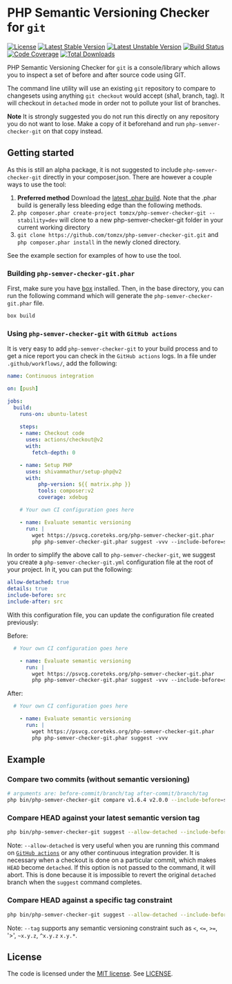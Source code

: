 # PHP Semantic Versioning Checker for `git`

[![License](https://poser.pugx.org/tomzx/php-semver-checker-git/license.svg)](https://packagist.org/packages/tomzx/php-semver-checker-git)
[![Latest Stable Version](https://poser.pugx.org/tomzx/php-semver-checker-git/v/stable.svg)](https://packagist.org/packages/tomzx/php-semver-checker-git)
[![Latest Unstable Version](https://poser.pugx.org/tomzx/php-semver-checker-git/v/unstable.svg)](https://packagist.org/packages/tomzx/php-semver-checker-git)
[![Build Status](https://img.shields.io/github/workflow/status/tomzx/php-semver-checker-git/Continuous%20integration.svg)](https://github.com/tomzx/php-semver-checker-git/actions?query=workflow%3A%22Continuous+integration%22)
[![Code Coverage](https://img.shields.io/codecov/c/github/tomzx/php-semver-checker-git)](https://app.codecov.io/gh/tomzx/php-semver-checker-git/)
[![Total Downloads](https://img.shields.io/packagist/dt/tomzx/php-semver-checker-git.svg)](https://packagist.org/packages/tomzx/php-semver-checker-git)

PHP Semantic Versioning Checker for `git` is a console/library which allows you to inspect a set of before and after source code using GIT.

The command line utility will use an existing `git` repository to compare to changesets using anything `git checkout` would accept (sha1, branch, tag). It will checkout in `detached` mode in order not to pollute your list of branches.

**Note** It is strongly suggested you do not run this directly on any repository you do not want to lose. Make a copy of it beforehand and run `php-semver-checker-git` on that copy instead.

## Getting started

As this is still an alpha package, it is not suggested to include `php-semver-checker-git` directly in your composer.json. There are however a couple ways to use the tool:

1. **Preferred method** Download the [latest .phar build](https://psvcg.coreteks.org/php-semver-checker-git.phar). Note that the .phar build is generally less bleeding edge than the following methods.
2. `php composer.phar create-project tomzx/php-semver-checker-git --stability=dev` will clone to a new php-semver-checker-git folder in your current working directory
3. `git clone https://github.com/tomzx/php-semver-checker-git.git` and `php composer.phar install` in the newly cloned directory.

See the example section for examples of how to use the tool.

### Building `php-semver-checker-git.phar`
First, make sure you have [box](https://github.com/box-project/box2) installed. Then, in the base directory, you can run the following command which will generate the `php-semver-checker-git.phar` file.

```bash
box build
```

### Using `php-semver-checker-git` with `GitHub actions`

It is very easy to add `php-semver-checker-git` to your build process and to get a nice report you can check in the `GitHub actions` logs.
In a file under `.github/workflows/`, add the following:

```yaml
name: Continuous integration

on: [push]

jobs:
  build:
    runs-on: ubuntu-latest
    
    steps:
    - name: Checkout code
      uses: actions/checkout@v2
      with:
        fetch-depth: 0

    - name: Setup PHP
      uses: shivammathur/setup-php@v2
      with:
          php-version: ${{ matrix.php }}
          tools: composer:v2
          coverage: xdebug

    # Your own CI configuration goes here

    - name: Evaluate semantic versioning
      run: |
        wget https://psvcg.coreteks.org/php-semver-checker-git.phar
        php php-semver-checker-git.phar suggest -vvv --include-before=src --include-after=src --details --allow-detached
```

In order to simplify the above call to `php-semver-checker-git`, we suggest you create a `php-semver-checker-git.yml` configuration file at the root of your project. In it, you can put the following:

```yml
allow-detached: true
details: true
include-before: src
include-after: src
```

With this configuration file, you can update the configuration file created previously:

Before:
```yaml
  # Your own CI configuration goes here

    - name: Evaluate semantic versioning
      run: |
        wget https://psvcg.coreteks.org/php-semver-checker-git.phar
        php php-semver-checker-git.phar suggest -vvv --include-before=src --include-after=src --details --allow-detached
```

After:
```yaml
  # Your own CI configuration goes here

    - name: Evaluate semantic versioning
      run: |
        wget https://psvcg.coreteks.org/php-semver-checker-git.phar
        php php-semver-checker-git.phar suggest -vvv
```

## Example

### Compare two commits (without semantic versioning)

```bash
# arguments are: before-commit/branch/tag after-commit/branch/tag
php bin/php-semver-checker-git compare v1.6.4 v2.0.0 --include-before=src --include-after=src
```

### Compare HEAD against your latest semantic version tag

```bash
php bin/php-semver-checker-git suggest --allow-detached --include-before=src --include-after=src
```

Note: `--allow-detached` is very useful when you are running this command on [`GitHub actions`](https://github.com/features/actions) or any other continuous integration provider. It is necessary when a checkout is done on a particular commit, which makes `HEAD` become `detached`. If this option is not passed to the command, it will abort. This is done because it is impossible to revert the original `detached` branch when the `suggest` command completes.

### Compare HEAD against a specific tag constraint

```bash
php bin/php-semver-checker-git suggest --allow-detached --include-before=src --include-after=src  --tag=~5.0
```

Note: `--tag` supports any semantic versioning constraint such as `<`, `<=`, `>=`, '>', `~x.y.z`, `^x.y.z` `x.y.*`.

## License

The code is licensed under the [MIT license](https://choosealicense.com/licenses/mit/). See [LICENSE](LICENSE).
